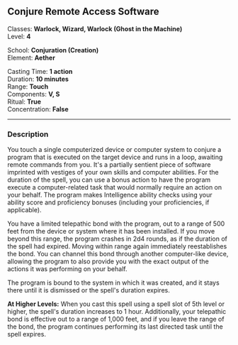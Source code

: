 ## Conjure Remote Access Software

Classes: **Warlock, Wizard, Warlock (Ghost in the Machine)**  
Level: **4**  

School: **Conjuration (Creation)**  
Element: **Aether**  

Casting Time: **1 action**  
Duration: **10 minutes**  
Range: **Touch**  
Components: **V, S**  
Ritual: **True**  
Concentration: **False**  

------

### Description

You touch a single computerized device or computer system to conjure a program that is executed on the target device and runs in a loop, awaiting remote commands from you. It's a partially sentient piece of software imprinted with vestiges of your own skills and computer abilities. For the duration of the spell, you can use a bonus action to have the program execute a computer-related task that would normally require an action on your behalf. The program makes Intelligence ability checks using your ability score and proficiency bonuses (including your proficiencies, if applicable).

You have a limited telepathic bond with the program, out to a range of 500 feet from the device or system where it has been installed. If you move beyond this range, the program crashes in 2d4 rounds, as if the duration of the spell had expired. Moving within range again immediately reestablishes the bond. You can channel this bond through another computer-like device, allowing the program to also provide you with the exact output of the actions it was performing on your behalf.

The program is bound to the system in which it was created, and it stays there until it is dismissed or the spell's duration expires. 

**At Higher Levels:** When you cast this spell using a spell slot of 5th level or higher, the spell's duration increases to 1 hour. Additionally, your telepathic bond is effective out to a range of 1,000 feet, and if you leave the range of the bond, the program continues performing its last directed task until the spell expires.